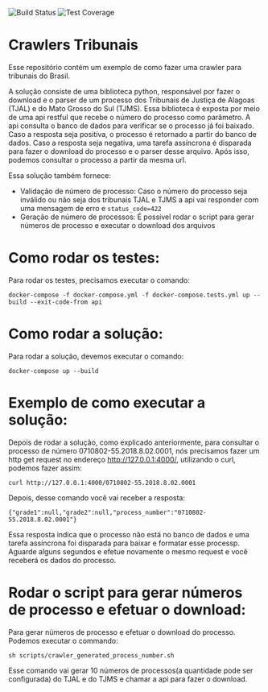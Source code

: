 ![Build Status](https://travis-ci.org/joaojunior/crawler_tribunais.svg?branch=master)
![Test Coverage](https://codecov.io/gh/joaojunior/crawler_tribunais/branch/master/graph/badge.svg)

# Crawlers Tribunais
Esse repositório contém um exemplo de como fazer uma crawler para tribunais do Brasil.

A solução consiste de uma biblioteca python, responsável por fazer o download e o parser de um processo dos Tribunais de Justiça de Alagoas (TJAL) e do Mato Grosso do Sul (TJMS). Essa biblioteca é exposta por meio de uma api restful que recebe o número do processo como parâmetro. A api consulta o
banco de dados para verificar se o processo já foi baixado. Caso a resposta seja positiva, o processo é retornado a partir do banco de dados.
Caso a resposta seja negativa, uma tarefa assíncrona é disparada para fazer o download do processo e o parser desse arquivo. Após isso, podemos
consultar o processo a partir da mesma url.

Essa solução também fornece:
- Validação de número de processo: Caso o número do processo seja inválido ou não seja dos tribunais TJAL e TJMS a api vai responder com
uma mensagem de erro e `status_code=422`
- Geração de número de processos: É possível rodar o script para gerar números de processo e executar o download dos arquivos

# Como rodar os testes:
Para rodar os testes, precisamos executar o comando:

```
docker-compose -f docker-compose.yml -f docker-compose.tests.yml up --build --exit-code-from api
```

# Como rodar a solução:
Para rodar a solução, devemos executar o comando:

```
docker-compose up --build
```

# Exemplo de como executar a solução:
Depois de rodar a solução, como explicado anteriormente, para consultar o processo de número 0710802-55.2018.8.02.0001, nós precisamos fazer
um http get request no endereço http://127.0.0.1:4000/, utilizando o curl, podemos fazer assim:

```
curl http://127.0.0.1:4000/0710802-55.2018.8.02.0001
```

Depois, desse comando você vai receber a resposta:
```
{"grade1":null,"grade2":null,"process_number":"0710802-55.2018.8.02.0001"}
```
Essa resposta indica que o processo não está no banco de dados e uma tarefa assíncrona foi disparada para baixar e formatar esse processp.
Aguarde alguns segundos e efetue novamente o mesmo request e você receberá os dados do processo.

# Rodar o script para gerar números de processo e efetuar o download:
Para gerar números de processo e efetuar o download do processo. Podemos executar o commando:
```
sh scripts/crawler_generated_process_number.sh
```

Esse comando vai gerar 10 números de processos(a quantidade pode ser configurada) do TJAL e do TJMS e chamar a api para fazer o download.
